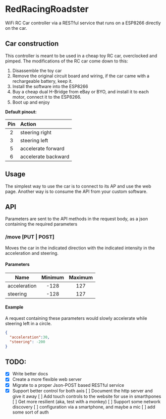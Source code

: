 # RedRacingRoadster
WiFi RC Car controller via a RESTful service that runs on a ESP8266 directly on the car.

## Car construction
This controller is meant to be used in a cheap toy RC car, overclocked and pimped. The modifications of the RC car come down to this:
1. Disassemble the toy car
2. Remove the original circuit board and wiring, if the car came with a rechargeable battery, keep it.
3. Install the software into the ESP8266
4. Buy a cheap dual H-Bridge from eBay or BYO, and install it to each motor, connect it to the ESP8266.
4. Boot up and enjoy

__Default pinout:__

|Pin|Action|
|:---:|:---|
|2| steering right|
|3| steering left|
|5| accelerate forward|
|6| accelerate backward|

## Usage
The simplest way to use the car is to connect to its AP and use the web page. Another way is to consume the API from your custom software.


## API
Parameters are sent to the API methods in the request body, as a json containing the required parameters

### /move [PUT | POST]

Moves the car in the indicated direction with the indicated intensity in the acceleration and steering.

#### Parameters
|Name|Minimum | Maximum|
|---|:---:|:---:|
|acceleration|-128|127|
|steering|-128|127|

#### Example
A request containing these parameters would slowly accelerate while steering left in a circle.
```json
{
  "acceleration":30,
  "steering": -200
}
```


## TODO:
- [x] Write better docs
- [x] Create a more flexible web server
- [x] Migrate to a proper Json-POST based RESTful service
- [x] Support better control for both axis
[ ] Document the http server and give it away
[ ] Add touch controls to the website for use in smarthpones
[ ] Get more resilient (aka, test with a monkey)
[ ] Support some network discovery
[ ] configuration via a smartphone, and maybe a mic
[ ] add some sort of auth
